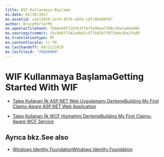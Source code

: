```yaml
---
title: WIF Kullanmaya Başlama
ms.date: 03/30/2017
ms.assetid: a3e13659-2efd-457b-ab54-c8fc0bd89f67
author: BrucePerlerMS
ms.openlocfilehash: 7bb6e50f128353f7bf5e9bea7788c28a3a46e88b
ms.sourcegitcommit: 33c8d6f7342a4bb2c577842b7f075b0e20a2fa40
ms.translationtype: MT
ms.contentlocale: tr-TR
ms.lasthandoff: 09/12/2019
ms.locfileid: "70926994"
---
```

# <a name="getting-started-with-wif"></a><span data-ttu-id="902f5-102">WIF Kullanmaya Başlama</span><span class="sxs-lookup"><span data-stu-id="902f5-102">Getting Started With WIF</span></span>

- [<span data-ttu-id="902f5-103">Talep Kullanan İlk ASP.NET Web Uygulamamı Derleme</span><span class="sxs-lookup"><span data-stu-id="902f5-103">Building My First Claims-Aware ASP.NET Web Application</span></span>](../../../docs/framework/security/building-my-first-claims-aware-aspnet-web-app.md)  
  
- [<span data-ttu-id="902f5-104">Talep Kullanan İlk WCF Hizmetimi Derleme</span><span class="sxs-lookup"><span data-stu-id="902f5-104">Building My First Claims-Aware WCF Service</span></span>](../../../docs/framework/security/building-my-first-claims-aware-wcf-service.md)  
  
## <a name="see-also"></a><span data-ttu-id="902f5-105">Ayrıca bkz.</span><span class="sxs-lookup"><span data-stu-id="902f5-105">See also</span></span>

- [<span data-ttu-id="902f5-106">Windows Identity Foundation</span><span class="sxs-lookup"><span data-stu-id="902f5-106">Windows Identity Foundation</span></span>](../../../docs/framework/security/index.md)
